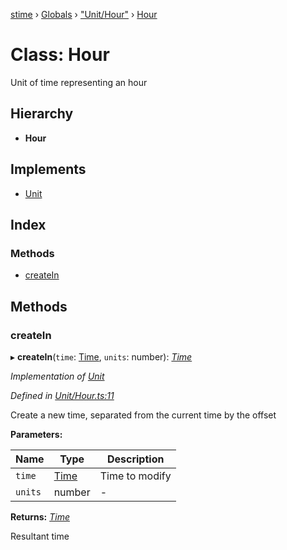 [stime](../README.md) › [Globals](../globals.md) › ["Unit/Hour"](../modules/_unit_hour_.md) › [Hour](_unit_hour_.hour.md)

# Class: Hour

Unit of time representing an hour

## Hierarchy

* **Hour**

## Implements

* [Unit](../interfaces/_unit_.unit.md)

## Index

### Methods

* [createIn](_unit_hour_.hour.md#createin)

## Methods

###  createIn

▸ **createIn**(`time`: [Time](_time_.time.md), `units`: number): *[Time](_time_.time.md)*

*Implementation of [Unit](../interfaces/_unit_.unit.md)*

*Defined in [Unit/Hour.ts:11](https://github.com/TerenceJefferies/STime/blob/bfe15dd/src/Unit/Hour.ts#L11)*

Create a new time, separated from the current time by the offset

**Parameters:**

Name | Type | Description |
------ | ------ | ------ |
`time` | [Time](_time_.time.md) | Time to modify |
`units` | number | - |

**Returns:** *[Time](_time_.time.md)*

Resultant time
